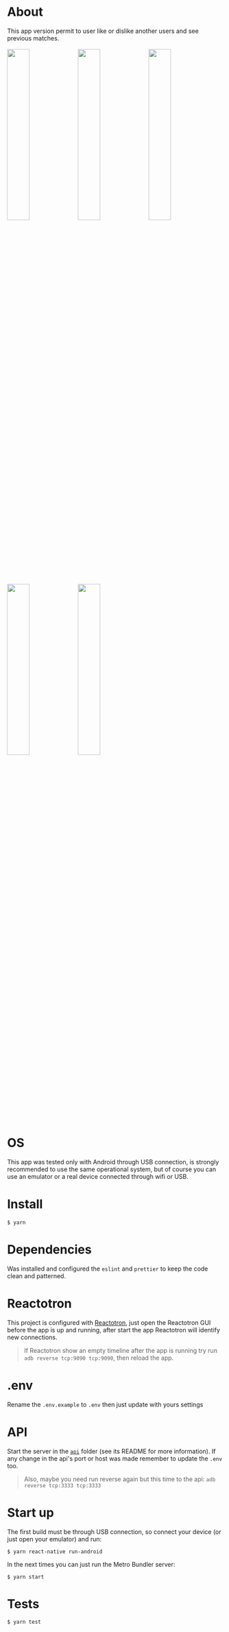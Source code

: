 # About
This app version permit to user like or dislike another users and see previous matches.<br /><br />
<img src="https://i.ibb.co/g6T8tr0/login.png" width="32%" />
<img src="https://i.ibb.co/XZ7C3zh/dashboard.png" width="32%" />
<img src="https://i.ibb.co/cw8RLd0/menu.png" width="32%" />
<img src="https://i.ibb.co/vc9pDqz/matches.png" width="32%" />
<img src="https://i.ibb.co/svRJbKp/match.png" width="32%" />

# OS
This app was tested only with Android through USB connection, is strongly recommended to use the same operational system, but of course you can use an emulator or a real device connected through wifi or USB.

# Install
```
$ yarn
```

# Dependencies
Was installed and configured the `eslint` and `prettier` to keep the code clean and patterned.

# Reactotron
This project is configured with [Reactotron](https://github.com/infinitered/reactotron), just open the Reactotron GUI before the app is up and running, after start the app Reactotron will identify new connections.
> If Reactotron show an empty timeline after the app is running try run `adb reverse tcp:9090 tcp:9090`, then reload the app.

# .env
Rename the `.env.example` to `.env` then just update with yours settings

# API
Start the server in the [`api`](https://github.com/DiegoVictor/omnistack-8/tree/master/api) folder (see its README for more information). If any change in the api's port or host was made remember to update the `.env` too.
> Also, maybe you need run reverse again but this time to the api: `adb reverse tcp:3333 tcp:3333`

# Start up
The first build must be through USB connection, so connect your device (or just open your emulator) and run:
```
$ yarn react-native run-android
```

In the next times you can just run the Metro Bundler server:
```
$ yarn start
```

# Tests
```
$ yarn test
```
